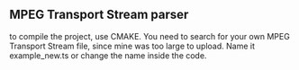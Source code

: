 ## MPEG Transport Stream parser

to compile the project, use CMAKE.
You need to search for your own MPEG Transport Stream file, since mine was too large to upload. Name it example_new.ts or change the name inside the code.
